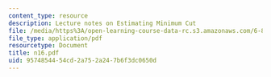 ```yaml
---
content_type: resource
description: Lecture notes on Estimating Minimum Cut
file: /media/https%3A/open-learning-course-data-rc.s3.amazonaws.com/6-856j-randomized-algorithms-fall-2002/9574854454cd2a752a247b6f3dc0650d_n16.pdf
file_type: application/pdf
resourcetype: Document
title: n16.pdf
uid: 95748544-54cd-2a75-2a24-7b6f3dc0650d
---
```

